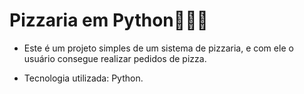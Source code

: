 # Pizzaria em Python🍕👩‍🍳

- Este é um projeto simples de um sistema de pizzaria, e com ele o usuário consegue realizar pedidos de pizza.

- Tecnologia utilizada: Python.
